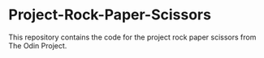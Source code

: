 # Project-Rock-Paper-Scissors
This repository contains the code for the project rock paper scissors from The Odin Project.
